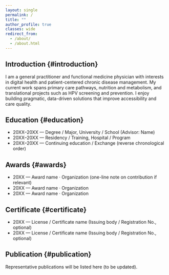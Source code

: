 ```yaml
---
layout: single
permalink: /
title: ""
author_profile: true
classes: wide
redirect_from:
  - /about/
  - /about.html
---
```



## Introduction {#introduction}
I am a general practitioner and functional medicine physician with interests in digital health and patient-centered chronic disease management. My current work spans primary care pathways, nutrition and metabolism, and translational projects such as HPV screening and prevention. I enjoy building pragmatic, data-driven solutions that improve accessibility and care quality.

## Education {#education}
- 20XX–20XX — Degree / Major, University / School (Advisor: Name)
- 20XX–20XX — Residency / Training, Hospital / Program
- 20XX–20XX — Continuing education / Exchange (reverse chronological order)

## Awards {#awards}
- 20XX — Award name · Organization (one-line note on contribution if relevant)
- 20XX — Award name · Organization
- 20XX — Award name · Organization

## Certificate {#certificate}
- 20XX — License / Certificate name (Issuing body / Registration No., optional)
- 20XX — License / Certificate name (Issuing body / Registration No., optional)

## Publication {#publication}
Representative publications will be listed here (to be updated).

<!-- If you want auto-rendered entries later, uncomment and ensure _publications/ has items:

{% assign pubs = site.publications | sort: "date" | reverse %}
{% if pubs.size > 0 %}
  {% for pub in pubs %}
    {% include archive-single.html %}
  {% endfor %}
{% else %}
  <p>No publications yet.</p>
{% endif %}

-->

<style>
  h2, h3 { scroll-margin-top: 90px; }  /* 锚点下移，避免被固定导航挡住 */
</style>		

<style>
/* 只改作者侧栏头像为矩形 */
.author__avatar img { border-radius: 0 !important; }
/* 如需控制侧栏头像尺寸，可加一条，例如固定 160px 宽 */
.author__avatar img { width: 160px; height: auto; }
/* 侧栏本来就是“头像在上、信息在下”的上下排布，无需额外设置 */
</style>
